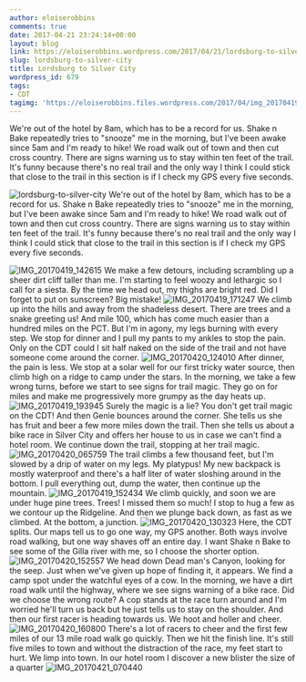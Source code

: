 ```yaml
---
author: eloiserobbins
comments: true
date: 2017-04-21 23:24:14+00:00
layout: blog
link: https://eloiserobbins.wordpress.com/2017/04/21/lordsburg-to-silver-city/
slug: lordsburg-to-silver-city
title: Lordsburg to Silver City
wordpress_id: 679
tags:
- CDT
tagimg: 'https://eloiserobbins.files.wordpress.com/2017/04/img_20170419_091718.jpg'
---
```


We're out of the hotel by 8am, which has to be a record for us. Shake n Bake repeatedly tries to "snooze" me in the morning, but I've been awake since 5am and I'm ready to hike! We road walk out of town and then cut cross country. There are signs warning us to stay within ten feet of the trail. It's funny because there's no real trail and the only way I think I could stick that close to the trail in this section is if I check my GPS every five seconds.


![lordsburg-to-silver-city](https://eloiserobbins.files.wordpress.com/2017/04/img_20170419_091718.jpg)
We're out of the hotel by 8am, which has to be a record for us. Shake n Bake repeatedly tries to "snooze" me in the morning, but I've been awake since 5am and I'm ready to hike! We road walk out of town and then cut cross country. There are signs warning us to stay within ten feet of the trail. It's funny because there's no real trail and the only way I think I could stick that close to the trail in this section is if I check my GPS every five seconds.

![IMG_20170419_142615](https://eloiserobbins.files.wordpress.com/2017/04/img_20170419_142615.jpg)
We make a few detours, including scrambling up a sheer dirt cliff taller than me. I'm starting to feel woozy and lethargic so I call for a siesta. By the time we head out, my thighs are bright red. Did I forget to put on sunscreen? Big mistake!
![IMG_20170419_171247](https://eloiserobbins.files.wordpress.com/2017/04/img_20170419_171247.jpg)
We climb up into the hills and away from the shadeless desert. There are trees and a snake greeting us! And mile 100, which has come much easier than a hundred miles on the PCT. But I'm in agony, my legs burning with every step. We stop for dinner and I pull my pants to my ankles to stop the pain. Only on the CDT could I sit half naked on the side of the trail and not have someone come around the corner.
![IMG_20170420_124010](https://eloiserobbins.files.wordpress.com/2017/04/img_20170420_124010.jpg)
After dinner, the pain is less. We stop at a solar well for our first tricky water source, then climb high on a ridge to camp under the stars. In the morning, we take a few wrong turns, before we start to see signs for trail magic. They go on for miles and make me progressively more grumpy as the day heats up.
![IMG_20170419_193945](https://eloiserobbins.files.wordpress.com/2017/04/img_20170419_193945.jpg)
Surely the magic is a lie? You don't get trail magic on the CDT!
And then Genie bounces around the corner. She tells us she has fruit and beer a few more miles down the trail. Then she tells us about a bike race in Silver City and offers her house to us in case we can't find a hotel room. We continue down the trail, stopping at her trail magic.
![IMG_20170420_065759](https://eloiserobbins.files.wordpress.com/2017/04/img_20170420_065759.jpg)
The trail climbs a few thousand feet, but I'm slowed by a drip of water on my legs. My platypus! My new backpack is mostly waterproof and there's a half liter of water sloshing around in the bottom. I pull everything out, dump the water, then continue up the mountain.
![IMG_20170419_152434](https://eloiserobbins.files.wordpress.com/2017/04/img_20170419_152434.jpg)
We climb quickly, and soon we are under huge pine trees. Trees! I missed them so much! I stop to hug a few as we contour up the Ridgeline. And then we plunge back down, as fast as we climbed. At the bottom, a junction.
![IMG_20170420_130323](https://eloiserobbins.files.wordpress.com/2017/04/img_20170420_130323.jpg)
Here, the CDT splits. Our maps tell us to go one way, my GPS another. Both ways involve road walking, but one way shaves off an entire day. I want Shake n Bake to see some of the Gilla river with me, so I choose the shorter option.
![IMG_20170420_152557](https://eloiserobbins.files.wordpress.com/2017/04/img_20170420_152557.jpg)
We head down Dead man's Canyon, looking for the seep. Just when we've given up hope of finding it, it appears. We find a camp spot under the watchful eyes of a cow. In the morning, we have a dirt road walk until the highway, where we see signs warning of a bike race. Did we choose the wrong route? A cop stands at the race turn around and I'm worried he'll turn us back but he just tells us to stay on the shoulder. And then our first racer is heading towards us. We hoot and holler and cheer.
![IMG_20170420_160800](https://eloiserobbins.files.wordpress.com/2017/04/img_20170420_160800.jpg)
There's a lot of racers to cheer and the first few miles of our 13 mile road walk go quickly. Then we hit the finish line. It's still five miles to town and without the distraction of the race, my feet start to hurt. We limp into town. In our hotel room I discover a new blister the size of a quarter
![IMG_20170421_070440](https://eloiserobbins.files.wordpress.com/2017/04/img_20170421_070440.jpg)
